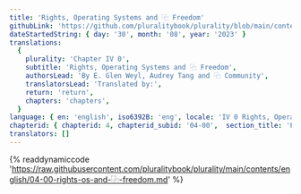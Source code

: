 ```yaml
---
title: 'Rights, Operating Systems and ⿻ Freedom'
githubLink: 'https://github.com/pluralitybook/plurality/blob/main/contents/english/04-00-rights-os-and-⿻-freedom.md'
dateStartedString: { day: '30', month: '08', year: '2023' }
translations:
  {
    plurality: 'Chapter IV 0',
    subtitle: 'Rights, Operating Systems and ⿻ Freedom',
    authorsLead: 'By E. Glen Weyl, Audrey Tang and ⿻ Community',
    translatorsLead: 'Translated by:',
    return: 'return',
    chapters: 'chapters',
  }
language: { en: 'english', iso6392B: 'eng', locale: 'IV 0 Rights, Operating Systems and Digital Freedom' }
chapterid: { chapterid: 4, chapterid_subid: '04-00',  section_title: 'Freedom' }
translators: []
---
```

{% readdynamiccode 'https://raw.githubusercontent.com/pluralitybook/plurality/main/contents/english/04-00-rights-os-and-⿻-freedom.md' %}
